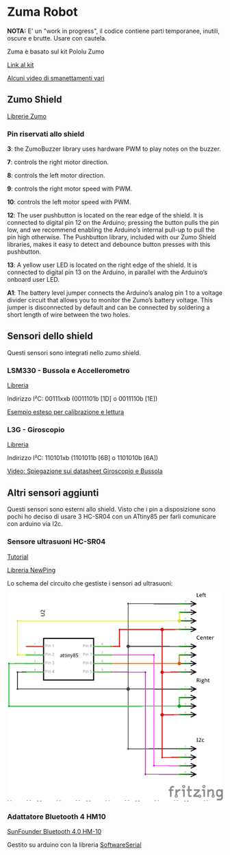 # Zuma Robot

**NOTA:** E' un "work in progress", il codice contiene parti temporanee, inutili, oscure e brutte. Usare con cautela.

Zuma è basato sul kit Pololu Zumo

[Link al kit](https://www.pololu.com/product/2509)

[Alcuni video di smanettamenti vari](https://www.youtube.com/playlist?list=PLJIxBVzDzd1Iara72QcWV6yH5hbcxgozS)

## Zumo Shield

[Librerie Zumo](https://github.com/pololu/zumo-shield)

### Pin riservati allo shield

**3**: the ZumoBuzzer library uses hardware PWM to play notes on the buzzer.

**7**: controls the right motor direction.

**8**: controls the left motor direction.

**9**: controls the right motor speed with PWM.

**10**: controls the left motor speed with PWM.

**12**: The user pushbutton is located on the rear edge of the shield. It is connected to digital pin 12 on the Arduino; pressing the button pulls the pin low, and we recommend enabling the Arduino’s internal pull-up to pull the pin high otherwise. The Pushbutton library, included with our Zumo Shield libraries, makes it easy to detect and debounce button presses with this pushbutton.

**13**: A yellow user LED is located on the right edge of the shield. It is connected to digital pin 13 on the Arduino, in parallel with the Arduino’s onboard user LED.

**A1**: The battery level jumper connects the Arduino’s analog pin 1 to a voltage divider circuit that allows you to monitor the Zumo’s battery voltage. This jumper is disconnected by default and can be connected by soldering a short length of wire between the two holes.

## Sensori dello shield

Questi sensori sono integrati nello zumo shield.

### LSM330 - Bussola e Accellerometro

[Libreria](https://github.com/pololu/lsm303-arduino)

Indirizzo I²C: 00111xxb (0011101b [1D] o 0011110b [1E])

[Esempio esteso per calibrazione e lettura](https://github.com/pololu/zumo-shield/blob/master/ZumoExamples/examples/Compass/Compass.ino)

### L3G - Giroscopio

[Libreria](https://github.com/pololu/l3g-arduino)

Indirizzo I²C: 110101xb (1101011b [6B] o 1101010b [6A])

[Video: Spiegazione sui datasheet Giroscopio e Bussola](https://www.youtube.com/watch?v=anMzEbbbrp8&list=PLUMWjy5jgHK30fkGrufluENJqZmLZkmqI)

## Altri sensori aggiunti

Questi sensori sono esterni allo shield.
Visto che i pin a disposizione sono pochi ho deciso di usare 3 HC-SR04 con un ATtiny85 per farli comunicare con arduino via I2c.

### Sensore ultrasuoni HC-SR04

[Tutorial](http://www.giuseppecaccavale.it/arduino/sensore-ad-ultrasuoni-hc-sr04-arduino/)

[Libreria NewPing](https://bitbucket.org/teckel12/arduino-new-ping/wiki/Home)

Lo schema del circuito che gestiste i sensori ad ultrasuoni:

![HC-SR04 I2C](docs/HC-SR04_i2c.png)

### Adattatore Bluetooth 4 HM10

[SunFounder Bluetooth 4.0 HM-10](https://www.sunfounder.com/bluetooth-4-0-hm-10-master-slave-module.html)

Gestito su arduino con la libreria [SoftwareSerial](https://www.arduino.cc/en/Reference/softwareSerial)
